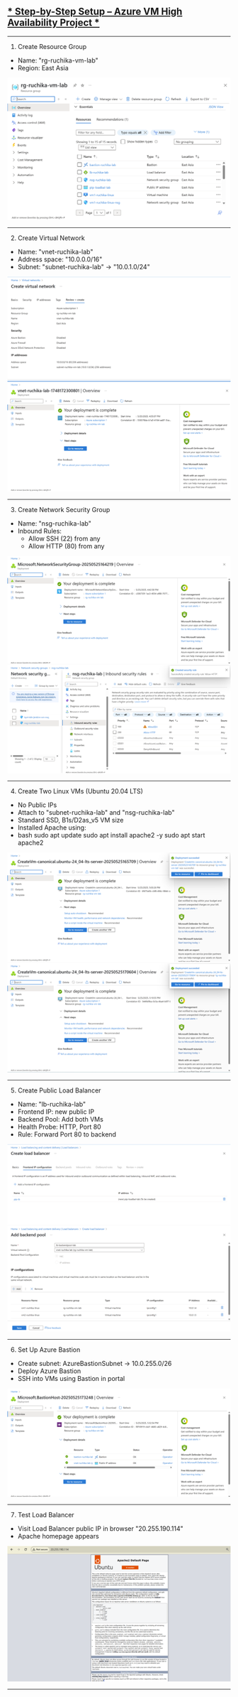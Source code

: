 <h2><u>* Step-by-Step Setup – Azure VM High Availability Project * </u></h2>

---

1. Create Resource Group
- Name: "rg-ruchika-vm-lab"
- Region: East Asia

![Resource Group Creation](./screenshots/resourcegroup.png)

---

2. Create Virtual Network
- Name: "vnet-ruchika-lab"
- Address space: "10.0.0.0/16"
- Subnet: "subnet-ruchika-lab" → "10.0.1.0/24"

![Virtual Network Creation](./screenshots/virtualnetwork.png)
![Virtual Network Creation](./screenshots/virtualnetwork-1.png)

---

3. Create Network Security Group
- Name: "nsg-ruchika-lab"
- Inbound Rules:
  - Allow SSH (22) from any
  - Allow HTTP (80) from any

![Network Security Group Creation](./screenshots/NSG.png)
![Network Security Group Creation](./screenshots/NSG-rules.png)

---

4. Create Two Linux VMs (Ubuntu 20.04 LTS)
- No Public IPs
- Attach to "subnet-ruchika-lab" and "nsg-ruchika-lab"
- Standard SSD, B1s/D2as_v5 VM size
- Installed Apache using:
- bash
sudo apt update
sudo apt install apache2 -y
sudo apt start apache2

![Virtual Machine 1 Creation](./screenshots/virtualmachine1.png)
![Virtual Machine 2 Creation](./screenshots/virtualmachine2.png)

---

5. Create Public Load Balancer 
- Name: "lb-ruchika-lab"
- Frontend IP: new public IP
- Backend Pool: Add both VMs
- Health Probe: HTTP, Port 80
- Rule: Forward Port 80 to backend

![Public Load Balancer Creation](./screenshots/publicLB.png)
![Public Load Balancer Creation](./screenshots/backendpool-LB.png)

---

6. Set Up Azure Bastion
- Create subnet: AzureBastionSubnet → 10.0.255.0/26
- Deploy Azure Bastion
- SSH into VMs using Bastion in portal

![Bastion Host Creation](./screenshots/bastion.png)

---

7. Test Load Balancer
- Visit Load Balancer public IP in browser "20.255.190.114"
- Apache homepage appears

![Apache webpage](./screenshots/apachewebpage.png)

---
